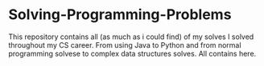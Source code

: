 # Solving-Programming-Problems
 This repository contains all (as much as i could find) of my solves I solved throughout my CS career. From using Java to Python and from normal programming solvese to complex data structures solves. All contains here.
